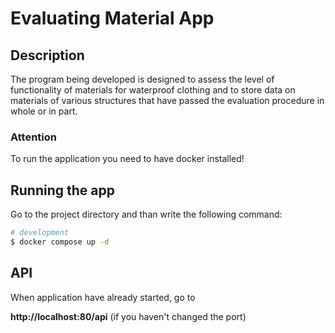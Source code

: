 # Evaluating Material App

## Description
The program being developed is designed to assess the level of functionality of materials for waterproof clothing and to store data on materials of various structures that have passed the evaluation procedure in whole or in part.

### Attention
To run the application you need to have docker installed! 

## Running the app
Go to the project directory and than write the following command:

```bash
# development
$ docker compose up -d
```
## API
When application have already started, go to

**http://localhost:80/api** (if you haven't changed the port)

